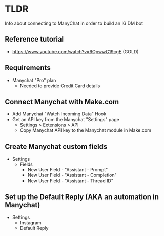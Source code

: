 # TLDR

Info about connecting to ManyChat in order to build an IG DM bot

## Reference tutorial

- https://www.youtube.com/watch?v=6OpwwC19cgE (GOLD)

## Requirements

- Manychat "Pro" plan
  - Needed to provide Credit Card details

## Connect Manychat with Make.com

- Add Manychat "Watch Incoming Data" Hook
- Get an API key from the Manychat "Settings" page
  - Settings > Extensions > API
  - Copy Manychat API key to the Manychat module in Make.com

## Create Manychat custom fields

- Settings
  - Fields
    - New User Field - "Assistant - Prompt"
    - New User Field - "Assistant - Completion"
    - New User Field - "Assistant - Thread ID"


## Set up the Default Reply (AKA an automation in Manychat)

- Settings
  - Instagram
  - Default Reply
